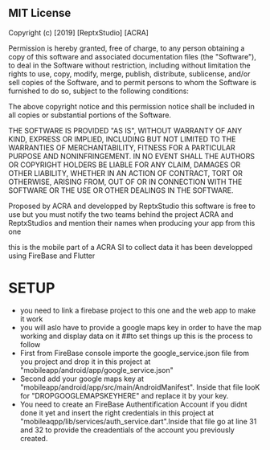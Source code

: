 ﻿## MIT License

Copyright (c) [2019] [ReptxStudio] [ACRA]

Permission is hereby granted, free of charge, to any person obtaining a copy
of this software and associated documentation files (the "Software"), to deal
in the Software without restriction, including without limitation the rights
to use, copy, modify, merge, publish, distribute, sublicense, and/or sell
copies of the Software, and to permit persons to whom the Software is
furnished to do so, subject to the following conditions:

The above copyright notice and this permission notice shall be included in all
copies or substantial portions of the Software.

THE SOFTWARE IS PROVIDED "AS IS", WITHOUT WARRANTY OF ANY KIND, EXPRESS OR
IMPLIED, INCLUDING BUT NOT LIMITED TO THE WARRANTIES OF MERCHANTABILITY,
FITNESS FOR A PARTICULAR PURPOSE AND NONINFRINGEMENT. IN NO EVENT SHALL THE
AUTHORS OR COPYRIGHT HOLDERS BE LIABLE FOR ANY CLAIM, DAMAGES OR OTHER
LIABILITY, WHETHER IN AN ACTION OF CONTRACT, TORT OR OTHERWISE, ARISING FROM,
OUT OF OR IN CONNECTION WITH THE SOFTWARE OR THE USE OR OTHER DEALINGS IN THE
SOFTWARE.

Proposed by ACRA 
and developped by ReptxStudio
this software is free to use but you must notify the two teams behind the project ACRA and ReptxStudios 
and mention their names when producing your app from this one

this is the mobile part of a ACRA SI to collect data 
it has been developped using FireBase and Flutter

# SETUP
- you need to link a firebase project to this one and the web app to make it work 
 - you will aslo have to provide a google maps key in order to have the map working and display data on it 
##to set things up this is the process to follow 
  -  First from FireBase console importe the google_service.json file from you project
   and drop it in this project at "mobileapp/android/app/google_service.json"
  -  Second add your google maps key at 
  "mobileapp/android/app/src/main/AndroidManifest". Inside that file looK for "DROPGOOGLEMAPSKEYHERE" and replace it by your key. 
  -  You need to create an FireBase Authentification Account if you didnt done it yet and insert the right credentials in this project at
  "mobileaqpp/lib/services/auth_service.dart".Inside that file go at line 31 and 32 to provide the creadentials of the account you previously created.




